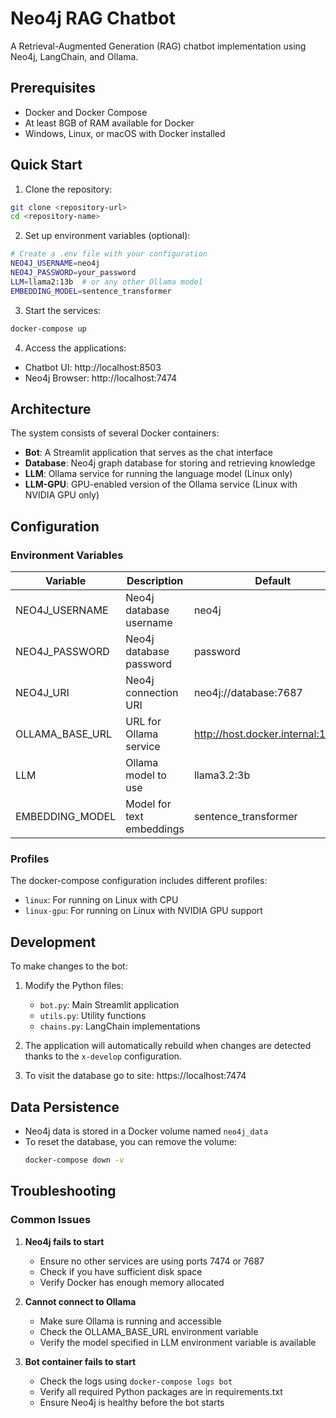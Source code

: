 # Neo4j RAG Chatbot

A Retrieval-Augmented Generation (RAG) chatbot implementation using Neo4j, LangChain, and Ollama.

## Prerequisites

- Docker and Docker Compose
- At least 8GB of RAM available for Docker
- Windows, Linux, or macOS with Docker installed

## Quick Start

1. Clone the repository:
```bash
git clone <repository-url>
cd <repository-name>
```

2. Set up environment variables (optional):
```bash
# Create a .env file with your configuration
NEO4J_USERNAME=neo4j
NEO4J_PASSWORD=your_password
LLM=llama2:13b  # or any other Ollama model
EMBEDDING_MODEL=sentence_transformer
```

3. Start the services:
```bash
docker-compose up
```

4. Access the applications:
- Chatbot UI: http://localhost:8503
- Neo4j Browser: http://localhost:7474

## Architecture

The system consists of several Docker containers:

- **Bot**: A Streamlit application that serves as the chat interface
- **Database**: Neo4j graph database for storing and retrieving knowledge
- **LLM**: Ollama service for running the language model (Linux only)
- **LLM-GPU**: GPU-enabled version of the Ollama service (Linux with NVIDIA GPU only)

## Configuration

### Environment Variables

| Variable | Description | Default |
|----------|-------------|---------|
| NEO4J_USERNAME | Neo4j database username | neo4j |
| NEO4J_PASSWORD | Neo4j database password | password |
| NEO4J_URI | Neo4j connection URI | neo4j://database:7687 |
| OLLAMA_BASE_URL | URL for Ollama service | http://host.docker.internal:11434 |
| LLM | Ollama model to use | llama3.2:3b |
| EMBEDDING_MODEL | Model for text embeddings | sentence_transformer |

### Profiles

The docker-compose configuration includes different profiles:

- `linux`: For running on Linux with CPU
- `linux-gpu`: For running on Linux with NVIDIA GPU support

## Development

To make changes to the bot:

1. Modify the Python files:
   - `bot.py`: Main Streamlit application
   - `utils.py`: Utility functions
   - `chains.py`: LangChain implementations

2. The application will automatically rebuild when changes are detected thanks to the `x-develop` configuration.

3. To visit the database go to site: https://localhost:7474

## Data Persistence

- Neo4j data is stored in a Docker volume named `neo4j_data`
- To reset the database, you can remove the volume:
  ```bash
  docker-compose down -v
  ```

## Troubleshooting

### Common Issues

1. **Neo4j fails to start**
   - Ensure no other services are using ports 7474 or 7687
   - Check if you have sufficient disk space
   - Verify Docker has enough memory allocated

2. **Cannot connect to Ollama**
   - Make sure Ollama is running and accessible
   - Check the OLLAMA_BASE_URL environment variable
   - Verify the model specified in LLM environment variable is available

3. **Bot container fails to start**
   - Check the logs using `docker-compose logs bot`
   - Verify all required Python packages are in requirements.txt
   - Ensure Neo4j is healthy before the bot starts

